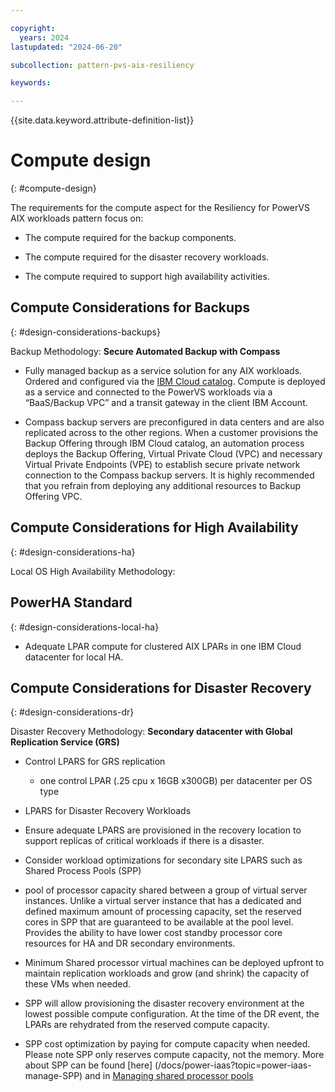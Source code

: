 ```yaml
---

copyright:
  years: 2024
lastupdated: "2024-06-20"

subcollection: pattern-pvs-aix-resiliency

keywords:

---
```


{{site.data.keyword.attribute-definition-list}}

# Compute design 
{: #compute-design}


The requirements for the compute aspect for the Resiliency for PowerVS AIX workloads pattern focus on:

-   The compute required for the backup components.

-   The compute required for the disaster recovery workloads.

-   The compute required to support high availability activities.

## Compute Considerations for Backups
{: #design-considerations-backups}

Backup Methodology: **Secure Automated Backup with Compass**

-   Fully managed backup as a service solution for any AIX workloads. Ordered and configured via the [IBM Cloud catalog](https://cloud.ibm.com/catalog/services/secure-automated-backup-with-compass?catalog_query=aHR0cHM6Ly9jbG91ZC5pYm0uY29tL2NhdGFsb2c%2FY2F0ZWdvcnk9c3RvcmFnZQ%3D%3D). Compute is deployed as a service and connected to the PowerVS workloads via a “BaaS/Backup VPC” and a transit gateway in the client IBM Account.

-   Compass backup servers are preconfigured in data centers and are also replicated across to the other regions. When a customer provisions the Backup Offering through IBM Cloud catalog, an automation process deploys the Backup Offering, Virtual Private Cloud (VPC) and necessary Virtual Private Endpoints (VPE) to establish secure private network connection to the Compass backup servers. It is highly recommended that you refrain from deploying any additional resources to Backup Offering VPC.

## Compute Considerations for High Availability
{: #design-considerations-ha}


Local OS High Availability Methodology:

## PowerHA Standard
{: #design-considerations-local-ha}
-   Adequate LPAR compute for clustered AIX LPARs in one IBM Cloud datacenter for local HA.

## Compute Considerations for Disaster Recovery
{: #design-considerations-dr}

Disaster Recovery Methodology: **Secondary datacenter with Global Replication Service (GRS)**

-   Control LPARS for GRS replication

    -   one control LPAR (.25 cpu x 16GB x300GB) per datacenter per OS type

-   LPARS for Disaster Recovery Workloads

-   Ensure adequate LPARS are provisioned in the recovery location to support replicas of critical workloads if there is a disaster.

-   Consider workload optimizations for secondary site LPARS such as Shared Process Pools (SPP)

-   pool of processor capacity shared between a group of virtual server instances. Unlike a virtual server instance that has a dedicated and defined maximum amount of processing capacity, set the reserved cores in SPP that are guaranteed to be available at the pool level. Provides the ability to have lower cost standby processor core resources for HA and DR secondary environments.

-   Minimum Shared processor virtual machines can be deployed upfront to maintain replication workloads and grow (and shrink) the capacity of these VMs when needed.

-   SPP will allow provisioning the disaster recovery environment at the lowest possible compute configuration. At the time of the DR event, the LPARs are rehydrated from the reserved compute capacity.

-   SPP cost optimization by paying for compute capacity when needed. Please note SPP only reserves compute capacity, not the memory. More about SPP can be found [here] (/docs/power-iaas?topic=power-iaas-manage-SPP) and in [Managing shared processor pools](/docs/en/power9?topic=systems-managing-shared-processor-pools)
